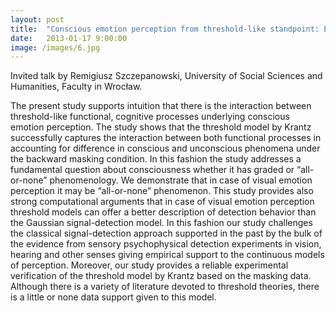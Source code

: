 ```yaml
---
layout: post
title:  "Conscious emotion perception from threshold-like standpoint: Empirical support from masking"
date:   2013-01-17 9:00:00
image: /images/6.jpg
---
```


Invited talk by Remigiusz Szczepanowski, University of Social Sciences and Humanities, Faculty in Wrocław.

The present study supports intuition that there is the interaction between threshold-like functional, cognitive processes underlying conscious emotion perception. The study shows that the threshold model by Krantz successfully captures the interaction between both functional processes in accounting for difference in conscious and unconscious phenomena under the backward masking condition. In this fashion the study addresses a fundamental question about consciousness whether it has graded or “all-or-none” phenomenology. We demonstrate that in case of visual emotion perception it may be “all-or-none” phenomenon. This study provides also strong computational arguments that in case of visual emotion perception threshold models can offer a better description of detection behavior than the Gaussian signal-detection model. In this fashion our study challenges the classical signal-detection approach supported in the past by the bulk of the evidence from sensory psychophysical detection experiments in vision, hearing and other senses giving empirical support to the continuous models of perception. Moreover, our study provides a reliable experimental verification of the threshold model by Krantz based on the masking data. Although there is a variety of literature devoted to threshold theories, there is a little or none data support given to this model.
